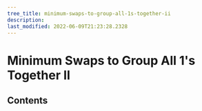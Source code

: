 ```yaml
---
tree_title: minimum-swaps-to-group-all-1s-together-ii
description: 
last_modified: 2022-06-09T21:23:28.2328
---
```


# Minimum Swaps to Group All 1's Together II

## Contents
